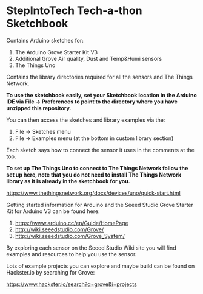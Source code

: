 StepIntoTech Tech-a-thon Sketchbook
===========================

Contains Arduino sketches for:

1. The Arduino Grove Starter Kit V3
1. Additional Grove Air quality, Dust and Temp&Humi sensors
1. The Things Uno

Contains the library directories required for all the sensors and The Things Network.

<b>To use the sketchbook easily, set your Sketchbook location in the Arduino IDE via File -> Preferences to point to the directory where you have unzipped this repository. </b>

You can then access the sketches and library examples via the:

1. File -> Sketches menu
1. File -> Examples menu (at the bottom in custom library section)

Each sketch says how to connect the sensor it uses in the comments at the top.

<b>To set up The Things Uno to connect to The Things Network follow the set up here, note that you do not need to install The Things Network library as it is already in the sketchbook for you.</b>

https://www.thethingsnetwork.org/docs/devices/uno/quick-start.html

Getting started information for Arduino and the Seeed Studio Grove Starter Kit for Arduino V3 can be found here:

1. https://www.arduino.cc/en/Guide/HomePage
1. http://wiki.seeedstudio.com/Grove/
1. http://wiki.seeedstudio.com/Grove_System/

By exploring each sensor on the Seeed Studio Wiki site you will find examples and resources to help you use the sensor.

Lots of example projects you can explore and maybe build can be found on Hackster.io by searching for Grove:

https://www.hackster.io/search?q=grove&i=projects

